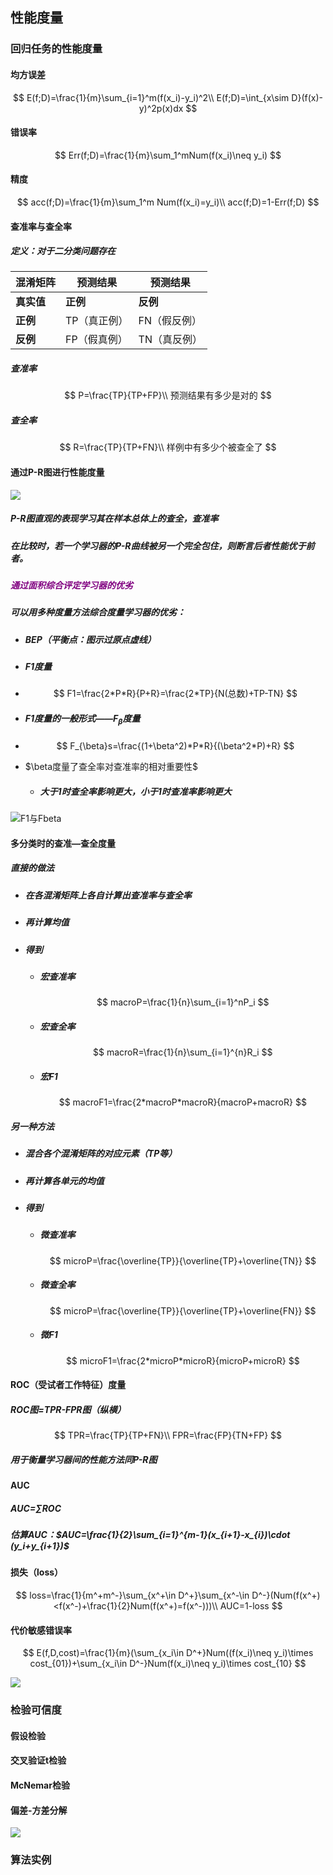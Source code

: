 ## 性能度量



### 回归任务的性能度量



#### 均方误差

$$
E(f;D)=\frac{1}{m}\sum_{i=1}^m(f(x_i)-y_i)^2\\
E(f;D)=\int_{x\sim D}(f(x)-y)^2p(x)dx
$$



#### 错误率

$$
Err(f;D)=\frac{1}{m}\sum_1^mNum(f(x_i)\neq y_i)
$$



#### 精度

$$
acc(f;D)=\frac{1}{m}\sum_1^m Num(f(x_i)=y_i)\\
acc(f;D)=1-Err(f;D)
$$



#### 查准率与查全率



##### 定义：对于二分类问题存在

| 混淆矩阵   | 预测结果     | 预测结果     |
| ---------- | ------------ | ------------ |
| **真实值** | **正例**     | **反例**     |
| **正例**   | TP（真正例） | FN（假反例） |
| **反例**   | FP（假真例） | TN（真反例） |

##### 查准率

$$
P=\frac{TP}{TP+FP}\\
预测结果有多少是对的
$$

##### 查全率

$$
R=\frac{TP}{TP+FN}\\
样例中有多少个被查全了
$$

#### 通过P-R图进行性能度量

![](..\pics\P-R图.png)

##### P-R图直观的表现学习其在样本总体上的查全，查准率

##### 在比较时，若一个学习器的P-R曲线被另一个完全包住，则断言后者性能优于前者。

##### <font color='purple'>通过面积综合评定学习器的优劣</font>

##### 可以用多种度量方法综合度量学习器的优劣：

* ##### BEP（平衡点：图示过原点虚线）

* ##### F1度量

* $$
  F1=\frac{2*P*R}{P+R}=\frac{2*TP}{N(总数)+TP-TN}
  $$

* ##### F1度量的一般形式——$F_{\beta}$度量

* $$
  F_{\beta}s=\frac{(1+\beta^2)*P*R}{(\beta^2*P)+R}
  $$

* $\beta度量了查全率对查准率的相对重要性$

  * ##### 大于1时查全率影响更大，小于1时查准率影响更大

![F1与Fbeta](..\pics\F1与Fbeta.png)

#### 多分类时的查准—查全度量

##### 直接的做法

* ##### 在各混淆矩阵上各自计算出查准率与查全率

* ##### 再计算均值

* ##### 得到

  * ##### 宏查准率

    $$
    macroP=\frac{1}{n}\sum_{i=1}^nP_i
    $$

    

  * ##### 宏查全率

    $$
    macroR=\frac{1}{n}\sum_{i=1}^{n}R_i
    $$

  * ##### 宏F1

    $$
    macroF1=\frac{2*macroP*macroR}{macroP+macroR}
    $$

##### 另一种方法

* ##### 混合各个混淆矩阵的对应元素（TP等）

* ##### 再计算各单元的均值

* ##### 得到

  * ##### 微查准率

    $$
    microP=\frac{\overline{TP}}{\overline{TP}+\overline{TN}}
    $$

  * ##### 微查全率

    $$
    microP=\frac{\overline{TP}}{\overline{TP}+\overline{FN}}
    $$

    

  * ##### 微F1

    $$
    microF1=\frac{2*microP*microR}{microP+microR}
    $$

#### ROC（受试者工作特征）度量



##### ROC图=TPR-FPR图（纵横）

$$
TPR=\frac{TP}{TP+FN}\\
FPR=\frac{FP}{TN+FP}
$$

##### 用于衡量学习器间的性能方法同P-R图



#### AUC

##### AUC=$\sum ROC$

##### 估算AUC：$AUC=\frac{1}{2}\sum_{i=1}^{m-1}(x_{i+1}-x_{i})\cdot (y_i+y_{i+1})$



#### 损失（loss）

$$
loss=\frac{1}{m^+m^-}\sum_{x^+\in D^+}\sum_{x^-\in D^-}(Num(f(x^+)<f(x^-)+\frac{1}{2}Num(f(x^+)=f(x^-)))\\
AUC=1-loss
$$



#### 代价敏感错误率

$$
E(f,D,cost)=\frac{1}{m}(\sum_{x_i\in D^+}Num((f(x_i)\neq y_i)\times cost_{01})+\sum_{x_i\in D^-}Num(f(x_i)\neq y_i)\times cost_{10}
$$



![](..\pics\FPR.png)

### 检验可信度



#### 假设检验

#### 交叉验证t检验

#### McNemar检验

#### 偏差-方差分解

![](..\pics\偏差-方差窘境.png)





### 算法实例

